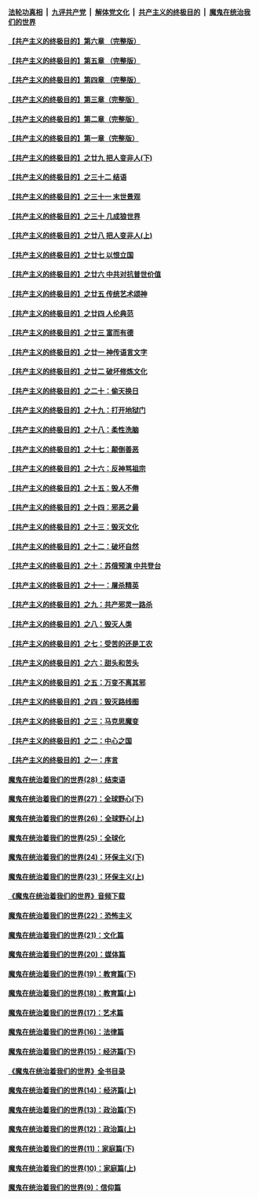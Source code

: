 ####  [法轮功真相](../../../../basic/blob/master/README.md?t=07080931) &nbsp;|&nbsp; [九评共产党](../../../../9ping.md/blob/master/README.md?t=07080931) &nbsp;|&nbsp; [解体党文化](../../../../jtdwh.md/blob/master/README.md?t=07080931)  &nbsp;|&nbsp; [共产主义的终极目的](../../../../gczydzjmd.md/blob/master/README.md?t=07080931) &nbsp;|&nbsp; [魔鬼在统治我们的世界](../../../../mgztzwmdsj.md/blob/master/README.md?t=07080931) 

#### [【共产主义的终极目的】第六章 （完整版）](../pages/nsc422/n11428913.md?t=07080931) 

#### [【共产主义的终极目的】第五章 （完整版）](../pages/nsc422/n11428912.md?t=07080931) 

#### [【共产主义的终极目的】第四章 （完整版）](../pages/nsc422/n11428907.md?t=07080931) 

#### [【共产主义的终极目的】第三章（完整版）](../pages/nsc422/n11428848.md?t=07080931) 

#### [【共产主义的终极目的】第二章（完整版）](../pages/nsc422/n11428831.md?t=07080931) 

#### [【共产主义的终极目的】第一章（完整版）](../pages/nsc422/n11417651.md?t=07080931) 

#### [【共产主义的终极目的】之廿九 把人变非人(下)](../pages/nsc422/n11344140.md?t=07080931) 

#### [【共产主义的终极目的】之三十二 结语](../pages/nsc422/n11360535.md?t=07080931) 

#### [【共产主义的终极目的】之三十一 末世景观](../pages/nsc422/n11351129.md?t=07080931) 

#### [【共产主义的终极目的】之三十 几成狼世界](../pages/nsc422/n11348280.md?t=07080931) 

#### [【共产主义的终极目的】之廿八 把人变非人(上)](../pages/nsc422/n11340492.md?t=07080931) 

#### [【共产主义的终极目的】之廿七 以恨立国](../pages/nsc422/n11336944.md?t=07080931) 

#### [【共产主义的终极目的】之廿六 中共对抗普世价值](../pages/nsc422/n11324785.md?t=07080931) 

#### [【共产主义的终极目的】之廿五 传统艺术颂神](../pages/nsc422/n11296396.md?t=07080931) 

#### [【共产主义的终极目的】之廿四 人伦典范](../pages/nsc422/n11296397.md?t=07080931) 

#### [【共产主义的终极目的】之廿三 富而有德](../pages/nsc422/n11283598.md?t=07080931) 

#### [【共产主义的终极目的】之廿一 神传语言文字](../pages/nsc422/n11263265.md?t=07080931) 

#### [【共产主义的终极目的】之廿二 破坏修炼文化](../pages/nsc422/n11245728.md?t=07080931) 

#### [【共产主义的终极目的】之二十：偷天换日](../pages/nsc422/n11238846.md?t=07080931) 

#### [【共产主义的终极目的】之十九：打开地狱门](../pages/nsc422/n11206376.md?t=07080931) 

#### [【共产主义的终极目的】之十八：柔性洗脑](../pages/nsc422/n11199994.md?t=07080931) 

#### [【共产主义的终极目的】之十七：颠倒善恶](../pages/nsc422/n11179782.md?t=07080931) 

#### [【共产主义的终极目的】之十六：反神骂祖宗](../pages/nsc422/n11166798.md?t=07080931) 

#### [【共产主义的终极目的】之十五：毁人不倦](../pages/nsc422/n11166792.md?t=07080931) 

#### [【共产主义的终极目的】之十四：邪恶之最](../pages/nsc422/n11150249.md?t=07080931) 

#### [【共产主义的终极目的】之十三：毁灭文化](../pages/nsc422/n11135227.md?t=07080931) 

#### [【共产主义的终极目的】之十二：破坏自然](../pages/nsc422/n11135214.md?t=07080931) 

#### [【共产主义的终极目的】之十：苏俄预演 中共登台](../pages/nsc422/n11118424.md?t=07080931) 

#### [【共产主义的终极目的】之十一：屠杀精英](../pages/nsc422/n11118442.md?t=07080931) 

#### [【共产主义的终极目的】之九：共产邪灵一路杀](../pages/nsc422/n11114139.md?t=07080931) 

#### [【共产主义的终极目的】之八：毁灭人类](../pages/nsc422/n11108503.md?t=07080931) 

#### [【共产主义的终极目的】之七：受苦的还是工农](../pages/nsc422/n11101809.md?t=07080931) 

#### [【共产主义的终极目的】之六：甜头和苦头](../pages/nsc422/n11096971.md?t=07080931) 

#### [【共产主义的终极目的】之五：万变不离其邪](../pages/nsc422/n11091285.md?t=07080931) 

#### [【共产主义的终极目的】之四：毁灭路线图](../pages/nsc422/n11086284.md?t=07080931) 

#### [【共产主义的终极目的】之三：马克思魔变](../pages/nsc422/n11061941.md?t=07080931) 

#### [【共产主义的终极目的】之二：中心之国](../pages/nsc422/n11047728.md?t=07080931) 

#### [【共产主义的终极目的】之一：序言](../pages/nsc422/n11086077.md?t=07080931) 

#### [魔鬼在统治着我们的世界(28)：结束语](../pages/nsc422/n10936246.md?t=07080931) 

#### [魔鬼在统治着我们的世界(27)：全球野心(下)](../pages/nsc422/n10928319.md?t=07080931) 

#### [魔鬼在统治着我们的世界(26)：全球野心(上)](../pages/nsc422/n10900318.md?t=07080931) 

#### [魔鬼在统治着我们的世界(25)：全球化](../pages/nsc422/n10788205.md?t=07080931) 

#### [魔鬼在统治着我们的世界(24)：环保主义(下)](../pages/nsc422/n10695307.md?t=07080931) 

#### [魔鬼在统治着我们的世界(23)：环保主义(上)](../pages/nsc422/n10688613.md?t=07080931) 

#### [《魔鬼在统治着我们的世界》音频下载](../pages/nsc422/n10635553.md?t=07080931) 

#### [魔鬼在统治着我们的世界(22)：恐怖主义](../pages/nsc422/n10614727.md?t=07080931) 

#### [魔鬼在统治着我们的世界(21)：文化篇](../pages/nsc422/n10597706.md?t=07080931) 

#### [魔鬼在统治着我们的世界(20)：媒体篇](../pages/nsc422/n10586579.md?t=07080931) 

#### [魔鬼在统治着我们的世界(19)：教育篇(下)](../pages/nsc422/n10564808.md?t=07080931) 

#### [魔鬼在统治着我们的世界(18)：教育篇(上)](../pages/nsc422/n10526970.md?t=07080931) 

#### [魔鬼在统治着我们的世界(17)：艺术篇](../pages/nsc422/n10499093.md?t=07080931) 

#### [魔鬼在统治着我们的世界(16)：法律篇](../pages/nsc422/n10485969.md?t=07080931) 

#### [魔鬼在统治着我们的世界(15)：经济篇(下)](../pages/nsc422/n10469975.md?t=07080931) 

#### [《魔鬼在统治着我们的世界》全书目录](../pages/nsc422/n10464261.md?t=07080931) 

#### [魔鬼在统治着我们的世界(14)：经济篇(上)](../pages/nsc422/n10457370.md?t=07080931) 

#### [魔鬼在统治着我们的世界(13)：政治篇(下)](../pages/nsc422/n10448270.md?t=07080931) 

#### [魔鬼在统治着我们的世界(12)：政治篇(上)](../pages/nsc422/n10444576.md?t=07080931) 

#### [魔鬼在统治着我们的世界(11)：家庭篇(下)](../pages/nsc422/n10440961.md?t=07080931) 

#### [魔鬼在统治着我们的世界(10)：家庭篇(上)](../pages/nsc422/n10435448.md?t=07080931) 

#### [魔鬼在统治着我们的世界(9)：信仰篇](../pages/nsc422/n10432159.md?t=07080931) 

